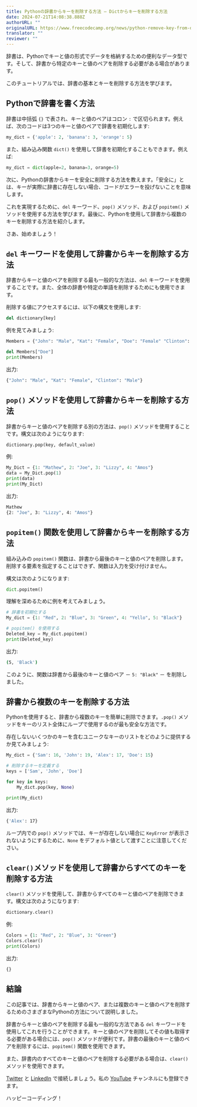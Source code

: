 ```yaml
---
title: Pythonの辞書からキーを削除する方法 – Dictからキーを削除する方法
date: 2024-07-21T14:08:38.888Z
authorURL: ""
originalURL: https://www.freecodecamp.org/news/python-remove-key-from-dictionary/
translator: ""
reviewer: ""
---
```


辞書は、Pythonでキーと値の形式でデータを格納するための便利なデータ型です。そして、辞書から特定のキーと値のペアを削除する必要がある場合があります。

<!-- more -->

このチュートリアルでは、辞書の基本とキーを削除する方法を学びます。

## Pythonで辞書を書く方法

辞書は中括弧 `{}` で表され、キーと値のペアはコロン `:` で区切られます。例えば、次のコードは3つのキーと値のペアで辞書を初期化します:

```py
my_dict = {'apple': 2, 'banana': 3, 'orange': 5}
```

また、組み込み関数 `dict()` を使用して辞書を初期化することもできます。例えば:

```py
my_dict = dict(apple=2, banana=3, orange=5)
```

次に、Pythonの辞書からキーを安全に削除する方法を教えます。「安全に」とは、キーが実際に辞書に存在しない場合、コードがエラーを投げないことを意味します。

これを実現するために、`del` キーワード、`pop()` メソッド、および `popitem()` メソッドを使用する方法を学びます。最後に、Pythonを使用して辞書から複数のキーを削除する方法を紹介します。

さあ、始めましょう！

## `del` キーワードを使用して辞書からキーを削除する方法

辞書からキーと値のペアを削除する最も一般的な方法は、`del` キーワードを使用することです。また、全体の辞書や特定の単語を削除するためにも使用できます。

削除する値にアクセスするには、以下の構文を使用します:

```py
del dictionary[key]
```

例を見てみましょう:

```py
Members = {"John": "Male", "Kat": "Female", "Doe": "Female" "Clinton": "Male"}

del Members["Doe"]
print(Members)
```

出力:

```bash
{"John": "Male", "Kat": "Female", "Clinton": "Male"}
```

## `pop()` メソッドを使用して辞書からキーを削除する方法

辞書からキーと値のペアを削除する別の方法は、`pop()` メソッドを使用することです。構文は次のようになります:

```py
dictionary.pop(key, default_value)
```

例:

```py
My_Dict = {1: "Mathew", 2: "Joe", 3: "Lizzy", 4: "Amos"}
data = My_Dict.pop(1)
print(data)
print(My_Dict)
```

出力:

```bash
Mathew
{2: "Joe", 3: "Lizzy", 4: "Amos"}
```

## `popitem()` 関数を使用して辞書からキーを削除する方法

組み込みの `popitem()` 関数は、辞書から最後のキーと値のペアを削除します。削除する要素を指定することはできず、関数は入力を受け付けません。

構文は次のようになります:

```py
dict.popitem()
```

理解を深めるために例を考えてみましょう。

```py
# 辞書を初期化する
My_dict = {1: "Red", 2: "Blue", 3: "Green", 4: "Yello", 5: "Black"}

# popitem() を使用する
Deleted_key = My_dict.popitem()
print(Deleted_key)
```

出力:

```bash
(5, 'Black')
```

このように、関数は辞書から最後のキーと値のペア － `5: "Black"` － を削除しました。

## 辞書から複数のキーを削除する方法

Pythonを使用すると、辞書から複数のキーを簡単に削除できます。`.pop()` メソッドをキーのリスト全体にループで使用するのが最も安全な方法です。

存在しないいくつかのキーを含むユニークなキーのリストをどのように提供するか見てみましょう:

```py
My_dict = {'Sam': 16, 'John': 19, 'Alex': 17, 'Doe': 15}

# 削除するキーを定義する
keys = ['Sam', 'John', 'Doe']

for key in keys:
    My_dict.pop(key, None)

print(My_dict)
```

出力:

```bash
{'Alex': 17}
```

ループ内での `pop()` メソッドでは、キーが存在しない場合に `KeyError` が表示されないようにするために、`None` をデフォルト値として渡すことに注意してください。

## `clear()`メソッドを使用して辞書からすべてのキーを削除する方法

`clear()` メソッドを使用して、辞書からすべてのキーと値のペアを削除できます。構文は次のようになります:

```py
dictionary.clear()
```

例:

```py
Colors = {1: "Red", 2: "Blue", 3: "Green"}
Colors.clear()
print(Colors)
```

出力:

```bash
{}
```

## 結論

この記事では、辞書からキーと値のペア、または複数のキーと値のペアを削除するためのさまざまなPythonの方法について説明しました。

辞書からキーと値のペアを削除する最も一般的な方法である `del` キーワードを使用してこれを行うことができます。キーと値のペアを削除してその値も取得する必要がある場合には、`pop()` メソッドが便利です。辞書の最後のキーと値のペアを削除するには、`popitem()` 関数を使用できます。

また、辞書内のすべてのキーと値のペアを削除する必要がある場合は、`clear()` メソッドを使用できます。

[Twitter][1] と [LinkedIn][2] で接続しましょう。私の [YouTube][3] チャンネルにも登録できます。

ハッピーコーディング！

[1]: https://www.twitter.com/Shittu_Olumide_
[2]: https://www.linkedin.com/in/olumide-shittu
[3]: https://www.youtube.com/channel/UCNhFxpk6hGt5uMCKXq0Jl8A

